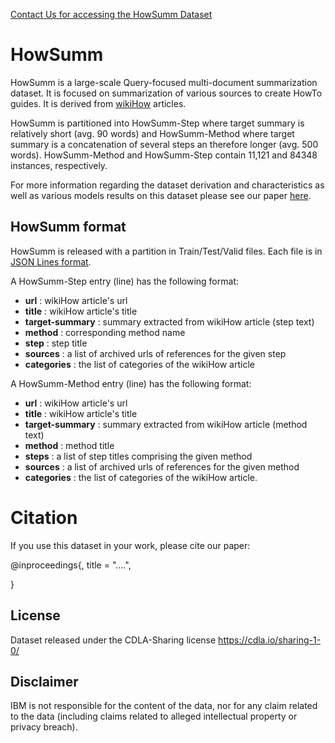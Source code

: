 [Contact Us for accessing the HowSumm Dataset](mailto:odelliab@il.ibm.com)

# HowSumm

HowSumm is a large-scale Query-focused multi-document summarization dataset.
It is focused on summarization of various sources to create HowTo guides. It is derived from [wikiHow](https://www.wikihow.com/) articles.

HowSumm is partitioned into HowSumm-Step where target summary is relatively short (avg. 90  words) and HowSumm-Method where target summary is a concatenation of several steps an therefore longer (avg. 500 words). 
HowSumm-Method and HowSumm-Step contain 11,121 and 84348 instances, respectively. 

For more information regarding the dataset derivation and characteristics as well as various models results on this dataset please see our paper [here]().

## HowSumm format

HowSumm is released with a partition in Train/Test/Valid files.
Each file is in [JSON Lines format](https://jsonlines.org/).

A HowSumm-Step entry (line) has the following format:
- **url** : wikiHow article's url
- **title** : wikiHow article's title
- **target-summary** : summary extracted from wikiHow article (step text) 
- **method** : corresponding method name 
- **step** : step title
- **sources** : a list of archived urls of references for the given step
- **categories** : the list of categories of the wikiHow article
 
A HowSumm-Method entry (line) has the following format:
- **url** : wikiHow article's url
- **title** : wikiHow article's title
- **target-summary** : summary extracted from wikiHow article (method text) 
- **method** : method title 
- **steps** : a list of step titles comprising the given method
- **sources** : a list of archived urls of references for the given method
- **categories** : the list of categories of the wikiHow article.

# Citation
If you use this dataset in your work, please cite our paper:

@inproceedings{,
    title = "....",
    
}

## License
Dataset released under the CDLA-Sharing license https://cdla.io/sharing-1-0/

## Disclaimer
IBM is not responsible for the content of the data, nor for any claim related to the data (including claims related to alleged intellectual property or privacy breach).

